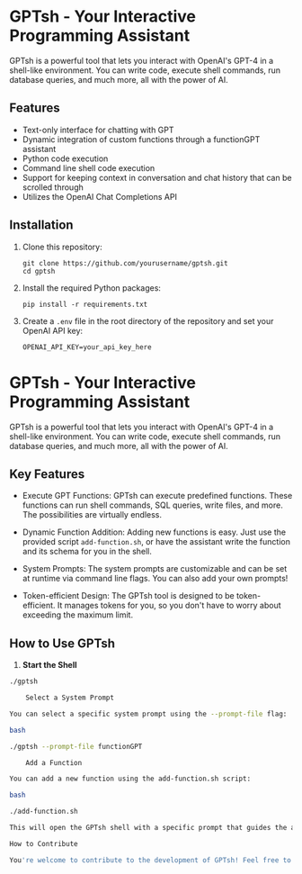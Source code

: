 # GPTsh - Your Interactive Programming Assistant

GPTsh is a powerful tool that lets you interact with OpenAI's GPT-4 in a shell-like environment. You can write code, execute shell commands, run database queries, and much more, all with the power of AI.


## Features

- Text-only interface for chatting with GPT
- Dynamic integration of custom functions through a functionGPT assistant 
- Python code execution
- Command line shell code execution
- Support for keeping context in conversation and chat history that can be scrolled through
- Utilizes the OpenAI Chat Completions API

## Installation

1. Clone this repository:
    ```
    git clone https://github.com/yourusername/gptsh.git
    cd gptsh
    ```

2. Install the required Python packages:
    ```
    pip install -r requirements.txt
    ```

3. Create a `.env` file in the root directory of the repository and set your OpenAI API key:
    ```
    OPENAI_API_KEY=your_api_key_here
    ```


# GPTsh - Your Interactive Programming Assistant

GPTsh is a powerful tool that lets you interact with OpenAI's GPT-4 in a shell-like environment. You can write code, execute shell commands, run database queries, and much more, all with the power of AI.

## Key Features

* Execute GPT Functions: GPTsh can execute predefined functions. These functions can run shell commands, SQL queries, write files, and more. The possibilities are virtually endless.

* Dynamic Function Addition: Adding new functions is easy. Just use the provided script `add-function.sh`, or have the assistant write the function and its schema for you in the shell.

* System Prompts: The system prompts are customizable and can be set at runtime via command line flags. You can also add your own prompts!

* Token-efficient Design: The GPTsh tool is designed to be token-efficient. It manages tokens for you, so you don't have to worry about exceeding the maximum limit.

## How to Use GPTsh

1. **Start the Shell**

```bash
./gptsh

    Select a System Prompt

You can select a specific system prompt using the --prompt-file flag:

bash

./gptsh --prompt-file functionGPT

    Add a Function

You can add a new function using the add-function.sh script:

bash

./add-function.sh

This will open the GPTsh shell with a specific prompt that guides the assistant in writing a new function and its schema.

How to Contribute

You're welcome to contribute to the development of GPTsh! Feel free to submit a pull request if you've made any improvements or fixed any bugs.
